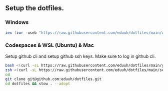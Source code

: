 ## Setup the dotfiles.

### Windows

```powershell
iex (iwr -useb "https://raw.githubusercontent.com/eduuh/dotfiles/main/windowsetup.ps1")
```

### Codespaces & WSL (Ubuntu) & Mac

Setup github cli and setup github ssh keys. Make sure to log in github cli.

```zsh
bash <(curl -sL https://raw.githubusercontent.com/eduuh/dotfiles/main/github_keys.sh)
zsh <(curl -sL https://raw.githubusercontent.com/eduuh/dotfiles/main/setup.sh)
cd
git clone git@github.com:eduuh/dotfiles.git
cd dotfiles && stow . --adopt
```
